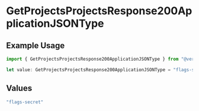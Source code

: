 # GetProjectsProjectsResponse200ApplicationJSONType

## Example Usage

```typescript
import { GetProjectsProjectsResponse200ApplicationJSONType } from "@vercel/sdk/models/operations";

let value: GetProjectsProjectsResponse200ApplicationJSONType = "flags-secret";
```

## Values

```typescript
"flags-secret"
```
